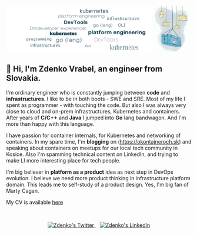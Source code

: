 ![banner](banner.png)

## 🚀 Hi, I'm Zdenko Vrabel, an engineer from Slovakia.

I'm ordinary engineer who is constantly jumping between **code** and **infrastructures**. 
I like to be in both boots - SWE and SRE. Most of my life I spent as programmer - with touching the code. 
But also I was always very close to cloud and on-prem infrastructures, Kubernetes and containers. After years 
of **C/C++** and **Java** I jumped into **Go** lang bandwagon. And I'm more 
than happy with this language.

I have passion for container internals, for Kubernetes and networking of 
containers. In my spare time, I'm **blogging** on (https://okontajneroch.sk) 
and speaking about containers on meetups for our local tech community in Kosice. 
Also I'm spamming technical content on LinkedIn, and trying to make LI more 
interesting place for tech people.

I'm big believer in **platform as a product** idea as next step in DevOps 
evolution. I believe we need more product thinking in infrastructure platform
domain. This leads me to self-study of a product design. Yes, I'm big fan of
Marty Cagan.

My CV is available [here](https://github.com/sn3d/sn3d/raw/master/cv.pdf)

&nbsp;&nbsp;

<p align="center">  
  <a href="https://twitter.com/sn3d">
    <img alt="Zdenko's Twitter" width="35px" src="https://simpleicons.now.sh/twitter/495f7e" />
  </a>
  &nbsp;&nbsp;
  <a href="https://linkedin.com/in/zdenkovrabel">
    <img alt="Zdenko's LinkedIn" width="35px" src="https://simpleicons.now.sh/linkedin/495f7e" />
  </a>
</p>
